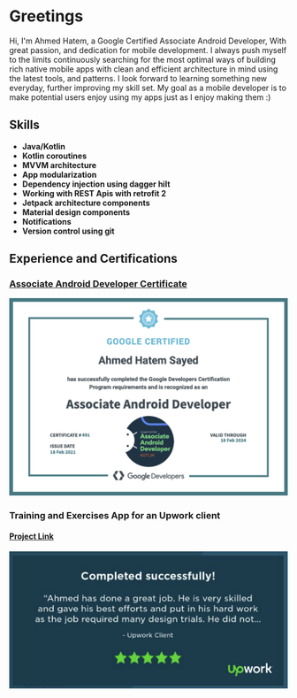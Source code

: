 # Greetings 
Hi, I'm Ahmed Hatem, a Google Certified Associate Android Developer, With great passion, and dedication for mobile development. I always push myself to the limits continuously searching for the most optimal ways of building rich native mobile apps with clean and efficient architecture in mind using the latest tools, and patterns. I look forward to learning something new everyday, further improving my skill set. My goal as a mobile developer is to make potential users enjoy using my apps just as I enjoy making them :)

## Skills
* **Java/Kotlin**
* **Kotlin coroutines**
* **MVVM architecture**
* **App modularization**
* **Dependency injection using dagger hilt**
* **Working with REST Apis with retrofit 2**
* **Jetpack architecture components**
* **Material design components**
* **Notifications**
* **Version control using git**


## Experience and Certifications
### [Associate Android Developer Certificate](https://www.credential.net/4feb7099-9e4f-4de9-a4c9-c18a9dcff090?key=b2cfc8ceb09e547178a5308489e4acdcabf00aafcae4402bec0a9ecad838c87a)
![Associate Android Developer Certificate](https://raw.githubusercontent.com/Ahmed-HS/Ahmed-HS/main/Associate%20Android%20Developer%20Certificate.png)

### Training and Exercises App for an Upwork client
#### [Project Link](https://github.com/Ahmed-HS/TrainingApp)
![Client Review](https://raw.githubusercontent.com/Ahmed-HS/Ahmed-HS/main/Upwork%20Review.png)
